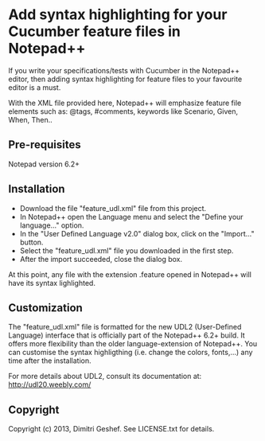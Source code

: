 Add syntax highlighting for your Cucumber feature files in Notepad++
====================================================================

If you write your specifications/tests with Cucumber in the Notepad++ editor,
then adding syntax highlighting for feature files to your favourite editor is a must.

With the XML file provided here, Notepad++ will emphasize feature file elements such as:
@tags, \#comments, keywords like Scenario, Given, When, Then..


Pre-requisites
--------------
Notepad version 6.2+

Installation
------------
- Download the file "feature_udl.xml" file from this project.
- In Notepad++ open the Language menu and select the "Define your language..." option.
- In the "User Defined Language v2.0" dialog box, click on the "Import..." button.
- Select the "feature_udl.xml" file you downloaded in the first step.
- After the import succeeded, close the dialog box.

At this point, any file with the extension .feature opened in Notepad++ will have its syntax lighlighted.


Customization
-------------
The "feature_udl.xml" file is formatted for the new UDL2 (User-Defined Language) interface that is officially part of the Notepad++ 6.2+ build.
It offers more flexibility than the older language-extension of Notepad++.
You can customise the syntax highligthing (i.e. change the colors, fonts,...) any time after the installation.

For more details about UDL2, consult its documentation at:
<http://udl20.weebly.com/>

Copyright
---------
Copyright (c) 2013, Dimitri Geshef. See LICENSE.txt for details.



